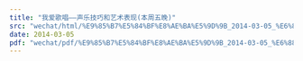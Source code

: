 ```yaml
---
title: "我爱歌唱——声乐技巧和艺术表现(本周五晚)"
src: "wechat/html/%E9%85%B7%E5%84%BF%E8%AE%BA%E5%9D%9B_2014-03-05_%E6%88%91%E7%88%B1%E6%AD%8C%E5%94%B1%E2%80%94%E2%80%94%E5%A3%B0%E4%B9%90%E6%8A%80%E5%B7%A7%E5%92%8C%E8%89%BA%E6%9C%AF%E8%A1%A8%E7%8E%B0%28%E6%9C%AC%E5%91%A8%E4%BA%94%E6%99%9A%29.html"
date: 2014-03-05
pdf: "wechat/pdf/%E9%85%B7%E5%84%BF%E8%AE%BA%E5%9D%9B_2014-03-05_%E6%88%91%E7%88%B1%E6%AD%8C%E5%94%B1%E2%80%94%E2%80%94%E5%A3%B0%E4%B9%90%E6%8A%80%E5%B7%A7%E5%92%8C%E8%89%BA%E6%9C%AF%E8%A1%A8%E7%8E%B0%28%E6%9C%AC%E5%91%A8%E4%BA%94%E6%99%9A%29.pdf"
---
```

